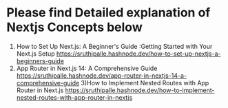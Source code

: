 # Please find Detailed explanation of Nextjs Concepts below

1) How to Set Up Next.js: A Beginner's Guide :Getting Started with Your Next.js Setup
      https://sruthipalle.hashnode.dev/how-to-set-up-nextjs-a-beginners-guide
2) App Router in Next.js 14: A Comprehensive Guide
      https://sruthipalle.hashnode.dev/app-router-in-nextjs-14-a-comprehensive-guide
3)How to Implement Nested Routes with App Router in Next.js
      https://sruthipalle.hashnode.dev/how-to-implement-nested-routes-with-app-router-in-nextjs
